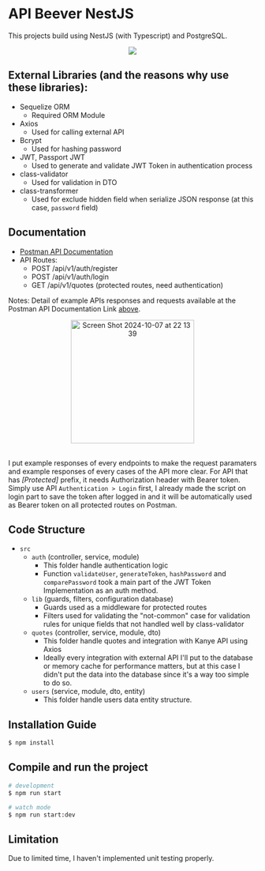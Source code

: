 # API Beever NestJS

This projects build using NestJS (with Typescript) and PostgreSQL.

<div align="center">
  <img src="https://skillicons.dev/icons?i=nestjs,typescript,postgres" />
</div>


## External Libraries (and the reasons why use these libraries):

- Sequelize ORM
    - Required ORM Module
- Axios
    - Used for calling external API
- Bcrypt
    - Used for hashing password 
- JWT, Passport JWT
    - Used to generate and validate JWT Token in authentication process
- class-validator
    - Used for validation in DTO
- class-transformer
    - Used for exclude hidden field when serialize JSON response (at this case, `password` field)

## Documentation

- [Postman API Documentation](https://www.postman.com/payload-meteorologist-85676392/workspace/api-beever-nestjs)
- API Routes:
  - POST /api/v1/auth/register
  - POST /api/v1/auth/login
  - GET /api/v1/quotes (protected routes, need authentication)

Notes: Detail of example APIs responses and requests available at the Postman API Documentation Link [above](https://www.postman.com/payload-meteorologist-85676392/workspace/api-beever-nestjs).

<div align="center">
  <img width="250" alt="Screen Shot 2024-10-07 at 22 13 39" src="https://github.com/user-attachments/assets/1202fdcf-f0b7-43f7-b3ad-142993d2912d">
</div>

<br />

I put example responses of every endpoints to make the request paramaters and example responses of every cases of the API more clear. For API that has _[Protected]_ prefix, it needs Authorization header with Bearer token. Simply use API `Authentication > Login` first, I already made the script on login part to save the token after logged in and it will be automatically used as Bearer token on all protected routes on Postman.


## Code Structure

- `src`
  - `auth` (controller, service, module)
    - This folder handle authentication logic
    - Function `validateUser`, `generateToken`, `hashPassword` and `comparePassword` took a main part of the JWT Token Implementation as an auth method.
  - `lib` (guards, filters, configuration database)
    - Guards used as a middleware for protected routes
    - Filters used for validating the "not-common" case for validation rules for unique fields that not handled well by class-validator
  - `quotes` (controller, service, module, dto)
    - This folder handle quotes and integration with Kanye API using Axios
    - Ideally every integration with external API I'll put to the database or memory cache for performance matters, but at this case I didn't put the data into the database since it's a way too simple to do so.
  - `users` (service, module, dto, entity)
    - This folder handle users data entity structure.
    

## Installation Guide

```bash
$ npm install
```

## Compile and run the project

```bash
# development
$ npm run start

# watch mode
$ npm run start:dev
```

## Limitation

Due to limited time, I haven't implemented unit testing properly.
